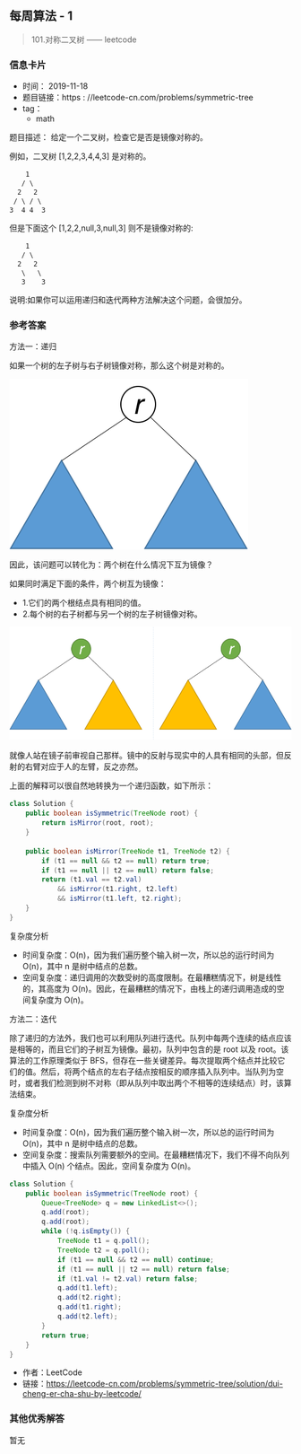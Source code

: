 ## 每周算法 - 1

> 101.对称二叉树 —— leetcode

### 信息卡片

- 时间： 2019-11-18
- 题目链接：https : //leetcode-cn.com/problems/symmetric-tree
- tag：
    - math
    
题目描述：
给定一个二叉树，检查它是否是镜像对称的。

例如，二叉树 [1,2,2,3,4,4,3] 是对称的。

```
    1
   / \
  2   2
 / \ / \
3  4 4  3
```

但是下面这个 [1,2,2,null,3,null,3] 则不是镜像对称的:

```
    1
   / \
  2   2
   \   \
   3    3
```

说明:如果你可以运用递归和迭代两种方法解决这个问题，会很加分。

### 参考答案
方法一：递归

如果一个树的左子树与右子树镜像对称，那么这个树是对称的。

![image](../../../assets/img/101(1).png)

因此，该问题可以转化为：两个树在什么情况下互为镜像？

如果同时满足下面的条件，两个树互为镜像：

- 1.它们的两个根结点具有相同的值。
- 2.每个树的右子树都与另一个树的左子树镜像对称。

![image](../../../assets/img/101(2).png)

就像人站在镜子前审视自己那样。镜中的反射与现实中的人具有相同的头部，但反射的右臂对应于人的左臂，反之亦然。

上面的解释可以很自然地转换为一个递归函数，如下所示：
```java
class Solution {
    public boolean isSymmetric(TreeNode root) {
        return isMirror(root, root);
    }
    
    public boolean isMirror(TreeNode t1, TreeNode t2) {
        if (t1 == null && t2 == null) return true;
        if (t1 == null || t2 == null) return false;
        return (t1.val == t2.val)
            && isMirror(t1.right, t2.left)
            && isMirror(t1.left, t2.right);
    }
}

```
复杂度分析

- 时间复杂度：O(n)，因为我们遍历整个输入树一次，所以总的运行时间为 O(n)，其中 n 是树中结点的总数。
- 空间复杂度：递归调用的次数受树的高度限制。在最糟糕情况下，树是线性的，其高度为 O(n)。因此，在最糟糕的情况下，由栈上的递归调用造成的空间复杂度为 O(n)。


方法二：迭代

除了递归的方法外，我们也可以利用队列进行迭代。队列中每两个连续的结点应该是相等的，而且它们的子树互为镜像。最初，队列中包含的是 root 以及 root。该算法的工作原理类似于 BFS，但存在一些关键差异。每次提取两个结点并比较它们的值。然后，将两个结点的左右子结点按相反的顺序插入队列中。当队列为空时，或者我们检测到树不对称（即从队列中取出两个不相等的连续结点）时，该算法结束。

复杂度分析

- 时间复杂度：O(n)，因为我们遍历整个输入树一次，所以总的运行时间为 O(n)，其中 n 是树中结点的总数。
- 空间复杂度：搜索队列需要额外的空间。在最糟糕情况下，我们不得不向队列中插入 O(n) 个结点。因此，空间复杂度为 O(n)。

```java
class Solution {
    public boolean isSymmetric(TreeNode root) {
        Queue<TreeNode> q = new LinkedList<>();
        q.add(root);
        q.add(root);
        while (!q.isEmpty()) {
            TreeNode t1 = q.poll();
            TreeNode t2 = q.poll();
            if (t1 == null && t2 == null) continue;
            if (t1 == null || t2 == null) return false;
            if (t1.val != t2.val) return false;
            q.add(t1.left);
            q.add(t2.right);
            q.add(t1.right);
            q.add(t2.left);
        }
        return true;
    }
}
```

- 作者：LeetCode
- 链接：https://leetcode-cn.com/problems/symmetric-tree/solution/dui-cheng-er-cha-shu-by-leetcode/

### 其他优秀解答

暂无
